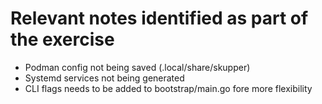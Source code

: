 # Relevant notes identified as part of the exercise

* Podman config not being saved (.local/share/skupper)
* Systemd services not being generated
* CLI flags needs to be added to bootstrap/main.go fore more flexibility
